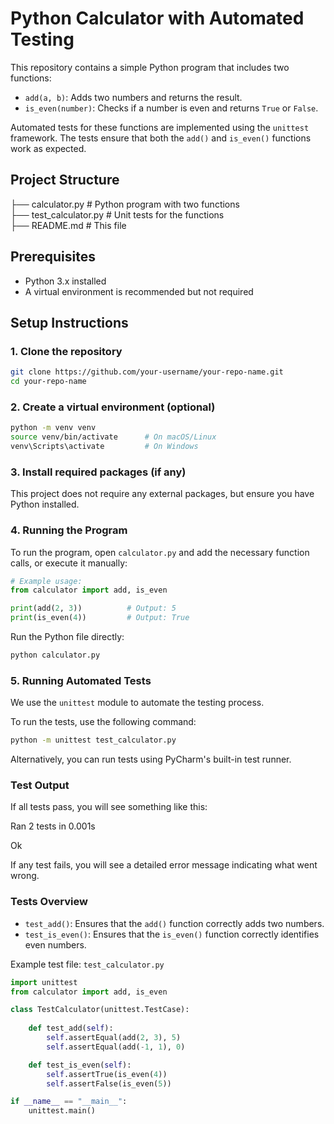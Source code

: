 
# Python Calculator with Automated Testing

This repository contains a simple Python program that includes two functions:
- `add(a, b)`: Adds two numbers and returns the result.
- `is_even(number)`: Checks if a number is even and returns `True` or `False`.

Automated tests for these functions are implemented using the `unittest` framework. The tests ensure that both the `add()` and `is_even()` functions work as expected.

## Project Structure

├── calculator.py   # Python program with two functions  
├── test_calculator.py   # Unit tests for the functions  
├── README.md   # This file

## Prerequisites

- Python 3.x installed
- A virtual environment is recommended but not required

## Setup Instructions

### 1. Clone the repository

```bash
git clone https://github.com/your-username/your-repo-name.git
cd your-repo-name
```
### 2. Create a virtual environment (optional)

```bash
python -m venv venv
source venv/bin/activate      # On macOS/Linux
venv\Scripts\activate         # On Windows
```

### 3. Install required packages (if any)

This project does not require any external packages, but ensure you have Python installed.

### 4. Running the Program

To run the program, open `calculator.py` and add the necessary function calls, or execute it manually:

```python
# Example usage:
from calculator import add, is_even

print(add(2, 3))          # Output: 5
print(is_even(4))         # Output: True
```

Run the Python file directly:

```bash
python calculator.py
```

### 5. Running Automated Tests

We use the `unittest` module to automate the testing process.

To run the tests, use the following command:

```bash
python -m unittest test_calculator.py
```

Alternatively, you can run tests using PyCharm's built-in test runner.

### Test Output
If all tests pass, you will see something like this:

Ran 2 tests in 0.001s

Ok

If any test fails, you will see a detailed error message indicating what went wrong.

### Tests Overview

- `test_add()`: Ensures that the `add()` function correctly adds two numbers.
- `test_is_even()`: Ensures that the `is_even()` function correctly identifies even numbers.

Example test file: `test_calculator.py`

```python
import unittest
from calculator import add, is_even

class TestCalculator(unittest.TestCase):
    
    def test_add(self):
        self.assertEqual(add(2, 3), 5)
        self.assertEqual(add(-1, 1), 0)

    def test_is_even(self):
        self.assertTrue(is_even(4))
        self.assertFalse(is_even(5))

if __name__ == "__main__":
    unittest.main()
```
